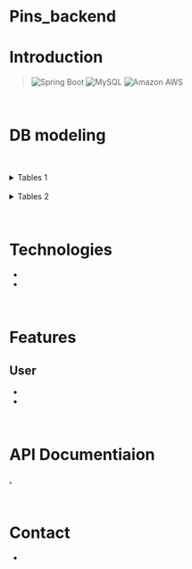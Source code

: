 # Pins_backend

# Introduction
> <img alt="Spring Boot" src ="https://img.shields.io/badge/Spring Boot-6DB33F.svg?&style=for-the-badge&logo=Spring-Boot&logoColor=white"/>
> <img alt="MySQL" src ="https://img.shields.io/badge/MySQL-4479A1.svg?&style=for-the-badge&logo=MySQL&logoColor=white"/>
> <img alt="Amazon AWS" src ="https://img.shields.io/badge/AWS-232F3E.svg?&style=for-the-badge&logo=Amazon-AWS&logoColor=white"/>


&nbsp;
&nbsp;
&nbsp;

# DB modeling


&nbsp;
&nbsp;
&nbsp;

<details markdown = "1">
<summary>Tables 1</summary>

</details>
&nbsp;
&nbsp;
<details markdown = "1">
<summary>Tables 2</summary>

</details>

&nbsp;
&nbsp;
&nbsp;

# Technologies
-
-

&nbsp;
&nbsp;
&nbsp;

# Features

**User**
-
-
-


&nbsp;
&nbsp;
&nbsp;

# API Documentiaion
[.](https://github.com/wecode-bootcamp-korea/we-fish-backend/blob/master/README.md)

&nbsp;
&nbsp;
&nbsp;

# Contact
- 

&nbsp;
&nbsp;
